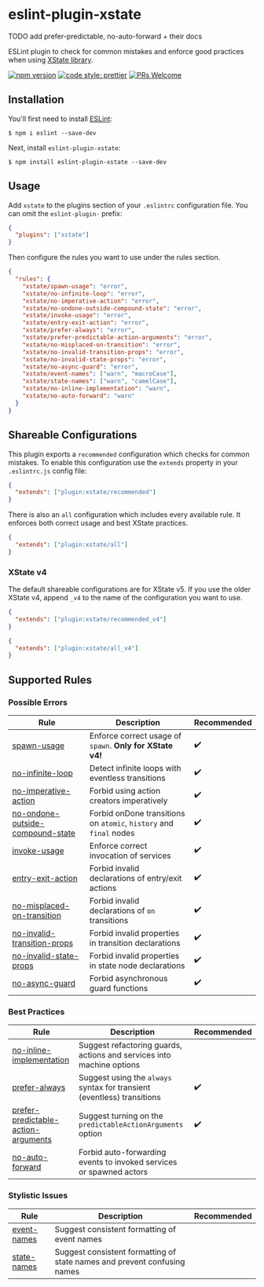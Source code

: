 # eslint-plugin-xstate

TODO add prefer-predictable, no-auto-forward + their docs

ESLint plugin to check for common mistakes and enforce good practices when using [XState library](https://xstate.js.org/).

[![npm version](https://img.shields.io/npm/v/eslint-plugin-xstate)](https://npmjs.com/package/eslint-plugin-xstate)
[![code style: prettier](https://img.shields.io/badge/code_style-prettier-ff69b4.svg)](https://github.com/prettier/prettier)
[![PRs Welcome](https://img.shields.io/badge/PRs-welcome-brightgreen.svg?style=flat-square)](http://makeapullrequest.com)

## Installation

You'll first need to install [ESLint](http://eslint.org):

```
$ npm i eslint --save-dev
```

Next, install `eslint-plugin-xstate`:

```
$ npm install eslint-plugin-xstate --save-dev
```

## Usage

Add `xstate` to the plugins section of your `.eslintrc` configuration file. You can omit the `eslint-plugin-` prefix:

```json
{
  "plugins": ["xstate"]
}
```

Then configure the rules you want to use under the rules section.

```json
{
  "rules": {
    "xstate/spawn-usage": "error",
    "xstate/no-infinite-loop": "error",
    "xstate/no-imperative-action": "error",
    "xstate/no-ondone-outside-compound-state": "error",
    "xstate/invoke-usage": "error",
    "xstate/entry-exit-action": "error",
    "xstate/prefer-always": "error",
    "xstate/prefer-predictable-action-arguments": "error",
    "xstate/no-misplaced-on-transition": "error",
    "xstate/no-invalid-transition-props": "error",
    "xstate/no-invalid-state-props": "error",
    "xstate/no-async-guard": "error",
    "xstate/event-names": ["warn", "macroCase"],
    "xstate/state-names": ["warn", "camelCase"],
    "xstate/no-inline-implementation": "warn",
    "xstate/no-auto-forward": "warn"
  }
}
```

## Shareable Configurations

This plugin exports a `recommended` configuration which checks for common mistakes. To enable this configuration use the `extends` property in your `.eslintrc.js` config file:

```json
{
  "extends": ["plugin:xstate/recommended"]
}
```

There is also an `all` configuration which includes every available rule. It enforces both correct usage and best XState practices.

```json
{
  "extends": ["plugin:xstate/all"]
}
```

### XState v4
The default shareable configurations are for XState v5. If you use the older XState v4, append `_v4` to the name of the configuration you want to use.

```json
{
  "extends": ["plugin:xstate/recommended_v4"]
}
```

```json
{
  "extends": ["plugin:xstate/all_v4"]
}
```

## Supported Rules

### Possible Errors

| Rule                                                                               | Description                                                        | Recommended        |
| ---------------------------------------------------------------------------------- | ------------------------------------------------------------------ | ------------------ |
| [spawn-usage](docs/rules/spawn-usage.md)                                           | Enforce correct usage of `spawn`. **Only for XState v4!**                                   | :heavy_check_mark: |
| [no-infinite-loop](docs/rules/no-infinite-loop.md)                                 | Detect infinite loops with eventless transitions                   | :heavy_check_mark: |
| [no-imperative-action](docs/rules/no-imperative-action.md)                         | Forbid using action creators imperatively                          | :heavy_check_mark: |
| [no-ondone-outside-compound-state](docs/rules/no-ondone-outside-compound-state.md) | Forbid onDone transitions on `atomic`, `history` and `final` nodes | :heavy_check_mark: |
| [invoke-usage](docs/rules/invoke-usage.md)                                         | Enforce correct invocation of services                             | :heavy_check_mark: |
| [entry-exit-action](docs/rules/entry-exit-action.md)                               | Forbid invalid declarations of entry/exit actions                  | :heavy_check_mark: |
| [no-misplaced-on-transition](docs/rules/no-misplaced-on-transition.md)             | Forbid invalid declarations of `on` transitions                    | :heavy_check_mark: |
| [no-invalid-transition-props](docs/rules/no-invalid-transition-props.md)           | Forbid invalid properties in transition declarations               | :heavy_check_mark: |
| [no-invalid-state-props](docs/rules/no-invalid-state-props.md)                     | Forbid invalid properties in state node declarations               | :heavy_check_mark: |
| [no-async-guard](docs/rules/no-async-guard.md)                                     | Forbid asynchronous guard functions                                | :heavy_check_mark: |

### Best Practices

| Rule                                                               | Description                                                             | Recommended        |
| ------------------------------------------------------------------ | ----------------------------------------------------------------------- | ------------------ |
| [no-inline-implementation](docs/rules/no-inline-implementation.md) | Suggest refactoring guards, actions and services into machine options   |                    |
| [prefer-always](docs/rules/prefer-always.md)                       | Suggest using the `always` syntax for transient (eventless) transitions | :heavy_check_mark: |
| [prefer-predictable-action-arguments](docs/rules/prefer-predictable-action-arguments.md) | Suggest turning on the `predictableActionArguments` option | :heavy_check_mark: |
| [no-auto-forward](docs/rules/no-auto-forward.md)                   | Forbid auto-forwarding events to invoked services or spawned actors     |                    |

### Stylistic Issues

| Rule                                     | Description                                                              | Recommended |
| ---------------------------------------- | ------------------------------------------------------------------------ | ----------- |
| [event-names](docs/rules/event-names.md) | Suggest consistent formatting of event names                             |             |
| [state-names](docs/rules/state-names.md) | Suggest consistent formatting of state names and prevent confusing names |             |

